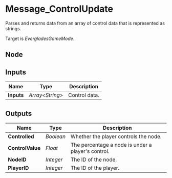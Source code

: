 # Message_ControlUpdate
Parses and returns data from an array of control data that is represented as strings.  

Target is *EvergladesGameMode*.  

## Node

## Inputs
|Name       |Type               |Description    |
|-----------|-------------------|---------------|
|**Inputs** |*Array\<String\>*  |Control data.  |

## Outputs
|Name               |Type       |Description                                        |
|-------------------|-----------|---------------------------------------------------|
|**Controlled**     |*Boolean*  |Whether the player controls the node.              |
|**ControlValue**   |*Float*    |The percentage a node is under a player's control. |
|**NodeID**         |*Integer*  |The ID of the node.                                |
|**PlayerID**       |*Integer*  |The ID of the player.                              |